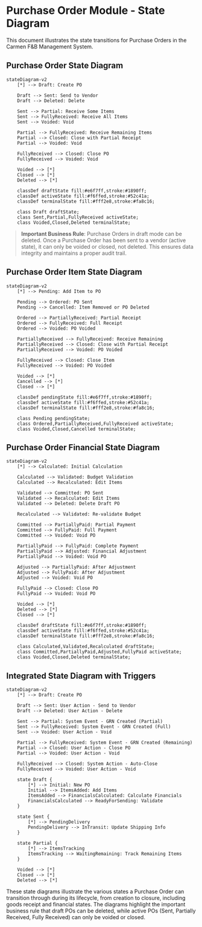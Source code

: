 # Purchase Order Module - State Diagram

This document illustrates the state transitions for Purchase Orders in the Carmen F&B Management System.

## Purchase Order State Diagram

```mermaid
stateDiagram-v2
    [*] --> Draft: Create PO
    
    Draft --> Sent: Send to Vendor
    Draft --> Deleted: Delete
    
    Sent --> Partial: Receive Some Items
    Sent --> FullyReceived: Receive All Items
    Sent --> Voided: Void
    
    Partial --> FullyReceived: Receive Remaining Items
    Partial --> Closed: Close with Partial Receipt
    Partial --> Voided: Void
    
    FullyReceived --> Closed: Close PO
    FullyReceived --> Voided: Void
    
    Voided --> [*]
    Closed --> [*]
    Deleted --> [*]
    
    classDef draftState fill:#e6f7ff,stroke:#1890ff;
    classDef activeState fill:#f6ffed,stroke:#52c41a;
    classDef terminalState fill:#fff2e8,stroke:#fa8c16;
    
    class Draft draftState;
    class Sent,Partial,FullyReceived activeState;
    class Voided,Closed,Deleted terminalState;
```

> **Important Business Rule**: Purchase Orders in draft mode can be deleted. Once a Purchase Order has been sent to a vendor (active state), it can only be voided or closed, not deleted. This ensures data integrity and maintains a proper audit trail.

## Purchase Order Item State Diagram

```mermaid
stateDiagram-v2
    [*] --> Pending: Add Item to PO
    
    Pending --> Ordered: PO Sent
    Pending --> Cancelled: Item Removed or PO Deleted
    
    Ordered --> PartiallyReceived: Partial Receipt
    Ordered --> FullyReceived: Full Receipt
    Ordered --> Voided: PO Voided
    
    PartiallyReceived --> FullyReceived: Receive Remaining
    PartiallyReceived --> Closed: Close with Partial Receipt
    PartiallyReceived --> Voided: PO Voided
    
    FullyReceived --> Closed: Close Item
    FullyReceived --> Voided: PO Voided
    
    Voided --> [*]
    Cancelled --> [*]
    Closed --> [*]
    
    classDef pendingState fill:#e6f7ff,stroke:#1890ff;
    classDef activeState fill:#f6ffed,stroke:#52c41a;
    classDef terminalState fill:#fff2e8,stroke:#fa8c16;
    
    class Pending pendingState;
    class Ordered,PartiallyReceived,FullyReceived activeState;
    class Voided,Closed,Cancelled terminalState;
```

## Purchase Order Financial State Diagram

```mermaid
stateDiagram-v2
    [*] --> Calculated: Initial Calculation
    
    Calculated --> Validated: Budget Validation
    Calculated --> Recalculated: Edit Items
    
    Validated --> Committed: PO Sent
    Validated --> Recalculated: Edit Items
    Validated --> Deleted: Delete Draft PO
    
    Recalculated --> Validated: Re-validate Budget
    
    Committed --> PartiallyPaid: Partial Payment
    Committed --> FullyPaid: Full Payment
    Committed --> Voided: Void PO
    
    PartiallyPaid --> FullyPaid: Complete Payment
    PartiallyPaid --> Adjusted: Financial Adjustment
    PartiallyPaid --> Voided: Void PO
    
    Adjusted --> PartiallyPaid: After Adjustment
    Adjusted --> FullyPaid: After Adjustment
    Adjusted --> Voided: Void PO
    
    FullyPaid --> Closed: Close PO
    FullyPaid --> Voided: Void PO
    
    Voided --> [*]
    Deleted --> [*]
    Closed --> [*]
    
    classDef draftState fill:#e6f7ff,stroke:#1890ff;
    classDef activeState fill:#f6ffed,stroke:#52c41a;
    classDef terminalState fill:#fff2e8,stroke:#fa8c16;
    
    class Calculated,Validated,Recalculated draftState;
    class Committed,PartiallyPaid,Adjusted,FullyPaid activeState;
    class Voided,Closed,Deleted terminalState;
```

## Integrated State Diagram with Triggers

```mermaid
stateDiagram-v2
    [*] --> Draft: Create PO
    
    Draft --> Sent: User Action - Send to Vendor
    Draft --> Deleted: User Action - Delete
    
    Sent --> Partial: System Event - GRN Created (Partial)
    Sent --> FullyReceived: System Event - GRN Created (Full)
    Sent --> Voided: User Action - Void
    
    Partial --> FullyReceived: System Event - GRN Created (Remaining)
    Partial --> Closed: User Action - Close PO
    Partial --> Voided: User Action - Void
    
    FullyReceived --> Closed: System Action - Auto-Close
    FullyReceived --> Voided: User Action - Void
    
    state Draft {
        [*] --> Initial: New PO
        Initial --> ItemsAdded: Add Items
        ItemsAdded --> FinancialsCalculated: Calculate Financials
        FinancialsCalculated --> ReadyForSending: Validate
    }
    
    state Sent {
        [*] --> PendingDelivery
        PendingDelivery --> InTransit: Update Shipping Info
    }
    
    state Partial {
        [*] --> ItemsTracking
        ItemsTracking --> WaitingRemaining: Track Remaining Items
    }
    
    Voided --> [*]
    Closed --> [*]
    Deleted --> [*]
```

These state diagrams illustrate the various states a Purchase Order can transition through during its lifecycle, from creation to closure, including goods receipt and financial states. The diagrams highlight the important business rule that draft POs can be deleted, while active POs (Sent, Partially Received, Fully Received) can only be voided or closed. 